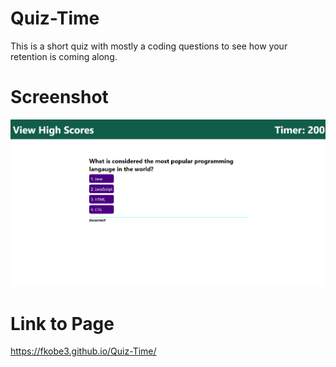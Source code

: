# Quiz-Time
This is a short quiz with mostly a coding questions to see how your retention is coming along.

# Screenshot
<img src="./assets/images/Screenshot.png">

# Link to Page
https://fkobe3.github.io/Quiz-Time/
